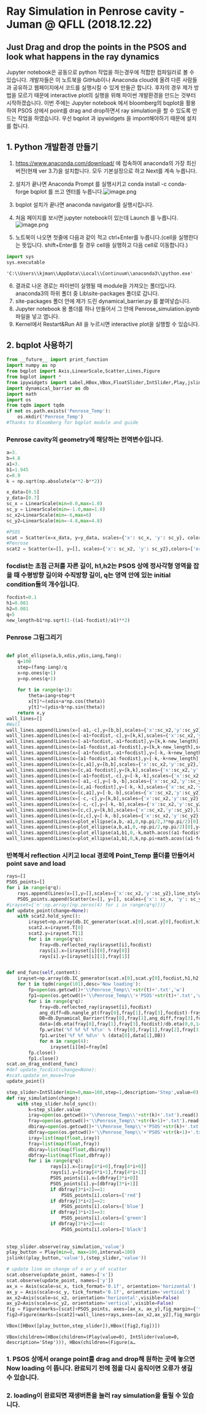 
# Ray Simulation in Penrose cavity - Juman @ QFLL (2018.12.22)
## Just Drag and drop the points in the PSOS and look what happens in the ray dynamics

Jupyter notebook은 공동으로 python 작업을 하는경우에 적합한 컴파일러로 볼 수 있습니다. 개발자들은 이 노트북을 GitHub이나 Anaconda cloud에 올려 다른 사람들과 공유하고 웹페이지에서 코드를 실행시킬 수 있게 만들곤 합니다. 후자의 경우 제가 방법을 모르기 때문에 interactive plot의 실행을 위해 파이썬 개발환경을 만드는 것부터 시작하겠습니다.
이번 주에는 Jupyter notebook 에서 bloomberg의 bqplot을 활용하여 PSOS 상에서 point를 drag and drop하면서 ray simulation을 할 수 있도록 만드는 작업을 하였습니다. 우선 bqplot 과 ipywidgets 을 import해야하기 때문에 설치를 합니다.



## 1. Python 개발환경 만들기
1. https://www.anaconda.com/download/ 에 접속하여 anaconda의 가장 최신 버전(현재 ver 3.7)을 설치합니다. 모두 기본설정으로 하고 Next를 계속 누릅니다.
2. 설치가 끝나면 Anaconda Prompt 를 실행시키고 conda install -c conda-forge bqplot 를 쓰고 엔터를 누릅니다.![image.png](files:bqplot_install.png)

3. bqplot 설치가 끝나면 anaconda navigator를 실행시킵니다.
4. 처음 페이지를 보시면 jupyter notebook이 있는데 Launch 를 누릅니다.![image.png](attachment:image.png)
5. 노트북이 나오면 첫줄에 다음과 같이 적고 ctrl+Enter를 누릅니다.(cell을 실행한다는 뜻입니다. shift+Enter를 칠 경우 cell을 실행하고 다음 cell로 이동합니다.)




```python
import sys
sys.executable
```




    'C:\\Users\\kjman\\AppData\\Local\\Continuum\\anaconda3\\python.exe'



6. 결과로 나온 경로는 파이썬이 실행될 때 module을 가져오는 폴더입니다. anaconda3의 하위 폴더 중 Lib\site-packages 폴더로 갑니다.
7. site-packages 폴더 안에 제가 드린 dynamical_barrier.py 를 붙여넣습니다. 
8. Jupyter notebook 용 폴더를 하나 만들어서 그 안에 Penrose_simulation.ipynb 파일을 넣고 엽니다.
9. Kernel에서 Restart&Run All 을 누르시면 interactive plot을 실행할 수 있습니다.

## 2. bqplot 사용하기



```python
from __future__ import print_function
import numpy as np
from bqplot import Axis,LinearScale,Scatter,Lines,Figure
from bqplot import *
from ipywidgets import Label,HBox,VBox,FloatSlider,IntSlider,Play,jslink
import dynamical_barrier as db
import math
import os
from tqdm import tqdm
if not os.path.exists('Penrose_Temp'):
    os.mkdir('Penrose_Temp')
#Thanks to Bloomberg for bqplot module and guide
```

### Penrose cavity의 geometry에 해당하는 전역변수입니다.


```python
a=3.
b=4.8
a1=3.
b1=1.945
c=0.9
k = np.sqrt(np.absolute(a**2-b**2))
```


```python
x_data=[0.5]
y_data=[0.7]
sc_x = LinearScale(min=0.0,max=1.0)
sc_y = LinearScale(min=-1.0,max=1.0)
sc_x2=LinearScale(min=-6,max=6)
sc_y2=LinearScale(min=-4.8,max=4.8)

#PSOS
scat = Scatter(x=x_data, y=y_data, scales={'x': sc_x, 'y': sc_y}, colors=['orange'],enable_move=True)
#Penrose
scat2 = Scatter(x=[], y=[], scales={'x': sc_x2, 'y': sc_y2},colors=['orange'])
```

### focdist는 초점 근처를 자른 길이, h1,h2는 PSOS 상에 정사각형 영역을 잡을 때 수평방향 길이와 수직방향 길이, q는 영역 안에 있는 initial condition들의 개수입니다.


```python
focdist=0.1
h1=0.001
h2=0.001
q=5
new_length=b1*np.sqrt(1-((a1-focdist)/a1)**2)
```

### Penrose 그림그리기


```python

def plot_ellipse(a,b,xdis,ydis,iang,fang):
    q=100
    step=(fang-iang)/q
    x=np.ones(q+1)
    y=np.ones(q+1)
    
    for t in range(q+1):
        theta=iang+step*t
        x[t]*=(xdis+a*np.cos(theta))
        y[t]*=(ydis+b*np.sin(theta))
    return x,y
wall_lines=[]
#Wall
wall_lines.append(Lines(x=[-a1,-c],y=[b,b],scales={'x':sc_x2,'y':sc_y2},line_style='solid',colors=['red'],stroke_width=5))
wall_lines.append(Lines(x=[-a1+focdist,-c],y=[k,k],scales={'x':sc_x2,'y':sc_y2},line_style='solid',colors=['red'],stroke_width=5))
wall_lines.append(Lines(x=[-a1+focdist,-a1+focdist],y=[k,k-new_length],scales={'x':sc_x2,'y':sc_y2},line_style='solid',colors=['black'],stroke_width=5))
wall_lines.append(Lines(x=[a1-focdist,a1-focdist],y=[k,k-new_length],scales={'x':sc_x2,'y':sc_y2},line_style='solid',colors=['black'],stroke_width=5))
wall_lines.append(Lines(x=[-a1+focdist,-a1+focdist],y=[-k,-k+new_length],scales={'x':sc_x2,'y':sc_y2},line_style='solid',colors=['black'],stroke_width=5))
wall_lines.append(Lines(x=[a1-focdist,a1-focdist],y=[-k,-k+new_length],scales={'x':sc_x2,'y':sc_y2},line_style='solid',colors=['black'],stroke_width=5))
wall_lines.append(Lines(x=[c,a1],y=[b,b],scales={'x':sc_x2,'y':sc_y2},line_style='solid',colors=['blue'],stroke_width=5))
wall_lines.append(Lines(x=[c,a1-focdist],y=[k,k],scales={'x':sc_x2,'y':sc_y2},line_style='solid',colors=['blue'],stroke_width=5))
wall_lines.append(Lines(x=[-a1+focdist,-c],y=[-k,-k],scales={'x':sc_x2,'y':sc_y2},line_style='solid',colors=['red'],stroke_width=5))
wall_lines.append(Lines(x=[-a1,-c],y=[-b,-b],scales={'x':sc_x2,'y':sc_y2},line_style='solid',colors=['red'],stroke_width=5))
wall_lines.append(Lines(x=[c,a1-focdist],y=[-k,-k],scales={'x':sc_x2,'y':sc_y2},line_style='solid',colors=['blue'],stroke_width=5))
wall_lines.append(Lines(x=[c,a1],y=[-b,-b],scales={'x':sc_x2,'y':sc_y2},line_style='solid',colors=['blue'],stroke_width=5))
wall_lines.append(Lines(x=[-c,-c],y=[k,b],scales={'x':sc_x2,'y':sc_y2},line_style='solid',colors=['red'],stroke_width=5))
wall_lines.append(Lines(x=[-c,-c],y=[-k,-b],scales={'x':sc_x2,'y':sc_y2},line_style='solid',colors=['red'],stroke_width=5))
wall_lines.append(Lines(x=[c,c],y=[k,b],scales={'x':sc_x2,'y':sc_y2},line_style='solid',colors=['blue'],stroke_width=5))
wall_lines.append(Lines(x=[c,c],y=[-k,-b],scales={'x':sc_x2,'y':sc_y2},line_style='solid',colors=['blue'],stroke_width=5))
wall_lines.append(Lines(x=plot_ellipse(a,b,-a1,0,np.pi/2,3*np.pi/2)[0],y=plot_ellipse(a,b,-a1,0,np.pi/2,3*np.pi/2)[1],scales={'x':sc_x2,'y':sc_y2},line_style='solid',colors=['green'],stroke_width=5))
wall_lines.append(Lines(x=plot_ellipse(a,b,a1,0,-np.pi/2,np.pi/2)[0],y=plot_ellipse(a,b,a1,0,-np.pi/2,np.pi/2)[1],scales={'x':sc_x2,'y':sc_y2},line_style='solid',colors=['green'],stroke_width=5))
wall_lines.append(Lines(x=plot_ellipse(a1,b1,0,-k,math.acos((a1-focdist)/a1),np.pi-math.acos((a1-focdist)/a1))[0],y=plot_ellipse(a1,b1,0,-k,math.acos((a1-focdist)/a1),np.pi-math.acos((a1-focdist)/a1))[1],scales={'x':sc_x2,'y':sc_y2},line_style='solid',colors=['green'],stroke_width=5))
wall_lines.append(Lines(x=plot_ellipse(a1,b1,0,k,np.pi+math.acos((a1-focdist)/a1),2*np.pi-math.acos((a1-focdist)/a1))[0],y=plot_ellipse(a1,b1,0,k,np.pi+math.acos((a1-focdist)/a1),2*np.pi-math.acos((a1-focdist)/a1))[1],scales={'x':sc_x2,'y':sc_y2},line_style='solid',colors=['green'],stroke_width=5))

```

### 반복해서 reflection 시키고 local 경로에 Point_Temp 폴더를 만들어서 point  save and load


```python
rays=[]
PSOS_points=[]
for i in range(q*q):
    rays.append(Lines(x=[],y=[],scales={'x':sc_x2,'y':sc_y2},line_style='solid',colors=['magenta'],stroke_width=1,animation_duration=100))
    PSOS_points.append(Scatter(x=[], y=[], scales={'x': sc_x, 'y': sc_y}, colors=['orange'],default_size=10))
#irayset={'n':np.array([np.zeros(4) for i in range(q*q)])}
def update_point(change=None):
    with scat2.hold_sync():
        irayset=np.array(db.IC_generator(scat.x[0],scat.y[0],focdist,h1,h2,q,q))
        scat2.x=irayset.T[0]
        scat2.y=irayset.T[1]
        for i in range(q*q):
            fray=db.reflected_ray(irayset[i],focdist)
            rays[i].x=[irayset[i][0],fray[0]]
            rays[i].y=[irayset[i][1],fray[1]]


def end_func(self,content):
    irayset=np.array(db.IC_generator(scat.x[0],scat.y[0],focdist,h1,h2,q,q))
    for t in tqdm(range(101),desc='Now loading'):
        fp=open(os.getcwd()+'\\Penrose_Temp\\'+str(t)+'.txt','w')
        fp1=open(os.getcwd()+'\\Penrose_Temp\\'+'PSOS'+str(t)+'.txt','w')
        for i in range(q*q):
            fray=db.reflected_ray(irayset[i],focdist)
            ang_diff=db.nangle_pt(fray[0],fray[1],fray[3],focdist)-fray[2]
            DB=db.Dynamical_Barrier(fray[0],fray[1],ang_diff,fray[3],focdist)
            data=[db.eta(fray[0],fray[1],fray[3],focdist)/db.eta(0,0,14,focdist),np.sin(ang_diff)]
            fp.write('%f %f %f %f\n' % (fray[0],fray[1],fray[2],fray[3]))
            fp1.write('%f %f %d\n' % (data[0],data[1],DB))
            for m in range(4):
                irayset[i][m]=fray[m]
        fp.close()
        fp1.close()
scat.on_drag_end(end_func)
#def update_focdist(change=None):
#scat.update_on_move=True    
update_point()

```


```python
step_slider=IntSlider(min=0,max=100,step=1,description='Step',value=0)
def ray_simulation(change):
    with step_slider.hold_sync():
        k=step_slider.value
        iray=open(os.getcwd()+'\\Penrose_Temp\\'+str(k)+'.txt').read().split()
        fray=open(os.getcwd()+'\\Penrose_Temp\\'+str(k+1)+'.txt').read().split()
        dbiray=open(os.getcwd()+'\\Penrose_Temp\\'+'PSOS'+str(k)+'.txt').read().split()
        dbfray=open(os.getcwd()+'\\Penrose_Temp\\'+'PSOS'+str(k+1)+'.txt').read().split()
        iray=list(map(float,iray))
        fray=list(map(float,fray))
        dbiray=list(map(float,dbiray))
        dbfray=list(map(float,dbfray))
        for i in range(q*q):
                rays[i].x=[iray[4*i+0],fray[4*i+0]]
                rays[i].y=[iray[4*i+1],fray[4*i+1]]
                PSOS_points[i].x=[dbfray[3*i+0]]
                PSOS_points[i].y=[dbfray[3*i+1]]
                if dbfray[3*i+2]==1:
                    PSOS_points[i].colors=['red']
                if dbfray[3*i+2]==2:
                    PSOS_points[i].colors=['blue']
                if dbfray[3*i+2]==3:
                    PSOS_points[i].colors=['green']
                if dbfray[3*i+2]==4:
                    PSOS_points[i].colors=['black']
                    
                
step_slider.observe(ray_simulation,'value')            
play_button = Play(min=0, max=100,interval=100)
jslink((play_button,'value'),(step_slider,'value'))

# update line on change of x or y of scatter
scat.observe(update_point, names=['x'])
scat.observe(update_point, names=['y'])
ax_x = Axis(scale=sc_x, tick_format='0.1f', orientation='horizontal')
ax_y = Axis(scale=sc_y, tick_format='0.1f', orientation='vertical')
ax_x2=Axis(scale=sc_x2, orientation='horizontal',visible=False)
ax_y2=Axis(scale=sc_y2, orientation='vertical',visible=False)
fig = Figure(marks=[scat]+PSOS_points, axes=[ax_x, ax_y],fig_margin={'top':100,'bottom':30,'left':30,'right':50},title='PSOS')
fig2=Figure(marks=[scat2]+wall_lines+rays,axes=[ax_x2,ax_y2],fig_margin={'top':100,'bottom':30,'left':30,'right':50},title='Ray_simulation')

VBox([HBox([play_button,step_slider]),HBox([fig2,fig])])
```


    VBox(children=(HBox(children=(Play(value=0), IntSlider(value=0, description='Step'))), HBox(children=(Figure(a…


### 1. PSOS 상에서 orange point를 drag and drop해 원하는 곳에 놓으면 Now loading 이 뜹니다. 완료되기 전에 점을 다시 움직이면 오류가 생길 수 있습니다.
### 2. loading이 완료되면 재생버튼을 눌러 ray simulation을 돌릴 수 있습니다.

